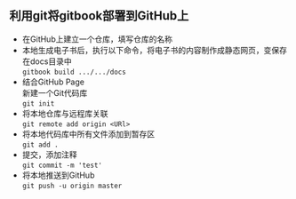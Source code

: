 ## 利用git将gitbook部署到GitHub上

+ 在GitHub上建立一个仓库，填写仓库的名称
+ 本地生成电子书后，执行以下命令，将电子书的内容制作成静态网页，变保存在docs目录中       
    `gitbook build .../.../docs`
+ 结合GitHub Page     
  新建一个Git代码库    
    `git init`
+ 将本地仓库与远程库关联     
 `git remote add origin <URl>`
+ 将本地代码库中所有文件添加到暂存区  
`git add .` 
+ 提交，添加注释    
`git commit -m 'test'` 
+ 将本地推送到GitHub   
    `git push -u origin master`


